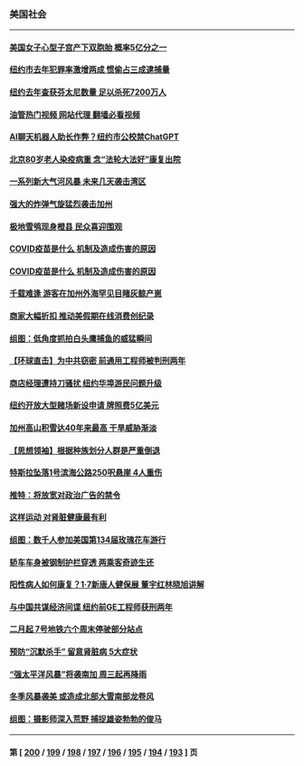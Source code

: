 ### 美国社会
---
#### [美国女子心型子宫产下双胞胎 概率5亿分之一](../../pages/ncid1078160/n13900956.md?01070045) 
#### [纽约市去年犯罪率激增两成 惯偷占三成逮捕量](../../pages/ncid1078160/n13900566.md?01070045) 
#### [纽约去年查获芬太尼数量 足以杀死7200万人](../../pages/ncid1078160/n13900574.md?01070045) 
#### [油管热门视频 网站代理 翻墙必看视频](http://138.2.39.72:81/youtube.html?epic-marker?01070045)
#### [AI聊天机器人助长作弊？纽约市公校禁ChatGPT](../../pages/ncid1078160/n13900546.md?01070045) 
#### [北京80岁老人染疫病重 念“法轮大法好”康复出院](../../pages/ncid1078160/n13900577.md?01070045) 
#### [一系列新大气河风暴 未来几天袭击湾区](../../pages/ncid1078160/n13900561.md?01070045) 
#### [强大的炸弹气旋猛烈袭击加州](../../pages/ncid1078160/n13900518.md?01070045) 
#### [极地雪鸮现身橙县 民众喜迎围观](../../pages/ncid1078160/n13900501.md?01070045) 
#### [COVID疫苗是什么 机制及造成伤害的原因](../../pages/ncid1078160/n13900450.md?01070045) 
#### [COVID疫苗是什么 机制及造成伤害的原因](../../pages/ncid1078160/n13900314.md?01070045) 
#### [千载难逢 游客在加州外海罕见目睹灰鲸产崽](../../pages/ncid1078160/n13900157.md?01070045) 
#### [商家大幅折扣 推动美假期在线消费创纪录](../../pages/ncid1078160/n13900170.md?01070045) 
#### [组图：低角度抓拍白头鹰捕鱼的威猛瞬间](../../pages/ncid1078160/n13899855.md?01070045) 
#### [【环球直击】为中共窃密 前通用工程师被判刑两年](../../pages/ncid1078160/n13899505.md?01070045) 
#### [商店经理遭持刀骚扰 纽约华埠游民问题升级](../../pages/ncid1078160/n13899748.md?01070045) 
#### [纽约开放大型赌场新设申请 牌照费5亿美元](../../pages/ncid1078160/n13899808.md?01070045) 
#### [加州高山积雪达40年来最高 干旱威胁渐淡](../../pages/ncid1078160/n13899760.md?01070045) 
#### [【思想领袖】根据种族划分人群是严重倒退](../../pages/ncid1078160/n13873272.md?01070045) 
#### [特斯拉坠落1号滨海公路250呎悬崖 4人重伤](../../pages/ncid1078160/n13899659.md?01070045) 
#### [推特：将放宽对政治广告的禁令](../../pages/ncid1078160/n13899539.md?01070045) 
#### [这样运动 对肾脏健康最有利](../../pages/ncid1078160/n13899540.md?01070045) 
#### [组图：数千人参加美国第134届玫瑰花车游行](../../pages/ncid1078160/n13899202.md?01070045) 
#### [轿车车身被钢制护栏穿透 两乘客奇迹生还](../../pages/ncid1078160/n13898941.md?01070045) 
#### [阳性病人如何康复？1‧7新唐人健保展 董宇红林晓旭讲解](../../pages/ncid1078160/n13899018.md?01070045) 
#### [与中国共谋经济间谍 纽约前GE工程师获刑两年](../../pages/ncid1078160/n13899012.md?01070045) 
#### [二月起 7号地铁六个周末停驶部分站点](../../pages/ncid1078160/n13898977.md?01070045) 
#### [预防“沉默杀手” 留意肾脏病 5大症状](../../pages/ncid1078160/n13898889.md?01070045) 
#### [“强太平洋风暴”将袭南加 周三起再降雨](../../pages/ncid1078160/n13898869.md?01070045) 
#### [冬季风暴袭美 或造成北部大雪南部龙卷风](../../pages/ncid1078160/n13898719.md?01070045) 
#### [组图：摄影师深入荒野 捕捉雄姿勃勃的俊马](../../pages/ncid1078160/n13898358.md?01070045) 

---
#### 第 [ [200](./200.md?01070045) / [199](./199.md?01070045) / [198](./198.md?01070045) / [197](./197.md?01070045) / [196](./196.md?01070045) / [195](./195.md?01070045) / [194](./194.md?01070045) / [193](./193.md?01070045) ] 页
